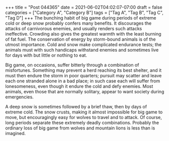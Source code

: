 +++
title = "Post 044365"
date = 2021-06-02T04:02:07-07:00
draft = false
categories = ["Category A", "Category B"]
tags = ["Tag A", "Tag B", "Tag C", "Tag D"]
+++
The bunching habit of big game during periods of extreme cold or deep snow probably confers many benefits. It discourages the attacks of carnivorous enemies, and usually renders such attacks ineffective. Crowding also gives the greatest warmth with the least burning of fat fuel. The conservation of energy by storm-bound animals is of the utmost importance. Cold and snow make complicated endurance tests; the animals must with such handicaps withstand enemies and sometimes live for days with but little or nothing to eat.

Big game, on occasions, suffer bitterly through a combination of misfortunes. Something may prevent a herd reaching its best shelter, and it must then endure the storm in poor quarters; pursuit may scatter and leave each one stranded alone in a bad place; in such case each will suffer from lonesomeness, even though it endure the cold and defy enemies. Most animals, even those that are normally solitary, appear to want society during emergencies.

A deep snow is sometimes followed by a brief thaw, then by days of extreme cold. The snow crusts, making it almost impossible for big game to move, but encouragingly easy for wolves to travel and to attack. Of course, long periods separate these extremely deadly combinations. Probably the ordinary loss of big game from wolves and mountain lions is less than is imagined.
